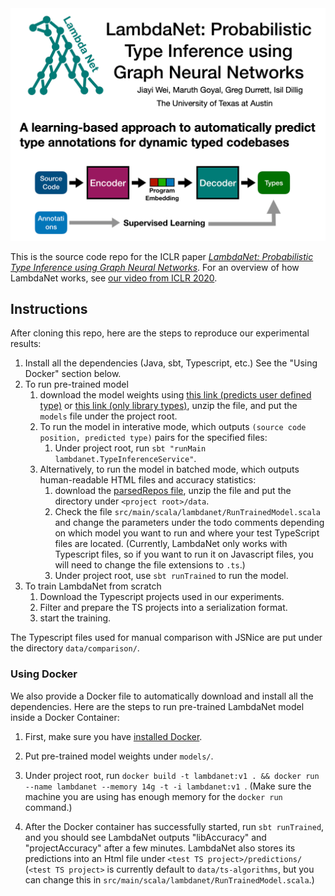 <img src="images/Header.png" width="800" alt="LambdaNet Header"/>

This is the source code repo for the ICLR paper [*LambdaNet: Probabilistic Type Inference using Graph Neural Networks*](https://openreview.net/forum?id=Hkx6hANtwH). For an overview of how LambdaNet works, see [our video from ICLR 2020](https://iclr.cc/virtual_2020/poster_Hkx6hANtwH.html).

## Instructions
After cloning this repo, here are the steps to reproduce our experimental results:

 1. Install all the dependencies (Java, sbt, Typescript, etc.) See the "Using Docker" section below.
 2. To run pre-trained model
    1. download the model weights using [this link (predicts user defined type)](https://drive.google.com/file/d/1NvEVQ4-5tC3Nc-Mzpu3vYeyEcaM_zEgV/view?usp=sharing) or [this link (only library types)](TODO), unzip the file, and put the `models` file under the project root. 
    2. To run the model in interative mode, which outputs `(source code position, predicted type)` pairs for the specified files:
        1. Under project root, run `sbt "runMain lambdanet.TypeInferenceService"`.
    2. Alternatively, to run the model in batched mode, which outputs human-readable HTML files and accuracy statistics:
        1. download the [parsedRepos file](https://drive.google.com/file/d/1ZhsUf9bUzT3ZJB0KzNP6w2aj3sQZwtsp/view?usp=sharing), unzip the file and put the directory under `<project root>/data`.
        2. Check the file `src/main/scala/lambdanet/RunTrainedModel.scala` and change the parameters under the todo comments depending on which model you want to run and where your test TypeScript files are located. (Currently, LambdaNet only works with Typescript files, so if you want to run it on Javascript files, you will need to change the file extensions to `.ts`.)
        3. Under project root, use `sbt runTrained` to run the model.
 3. To train LambdaNet from scratch 
    1. Download the Typescript projects used in our experiments.
    2. Filter and prepare the TS projects into a serialization format.
    3. start the training.

The Typescript files used for manual comparison with JSNice are put under the directory `data/comparison/`.


### Using Docker
We also provide a Docker file to automatically download and install all the dependencies. Here are the steps to run pre-trained LambdaNet model inside a Docker Container: 

  1. First, make sure you have [installed Docker](https://www.docker.com/get-started).
  
  2. Put pre-trained model weights under `models/`.
   
  3. Under project root, run `docker build -t lambdanet:v1 .
  && docker run --name lambdanet --memory 14g -t -i lambdanet:v1 `. (Make sure the machine you are using has enough memory for the `docker run` command.)
  
  4. After the Docker container has successfully started, run `sbt runTrained`, and you should see LambdaNet outputs "libAccuracy" and "projectAccuracy" after a few minutes. LambdaNet also stores its predictions into an Html file under `<test TS project>/predictions/` (`<test TS project>` is currently default to `data/ts-algorithms`, but you can change this in `src/main/scala/lambdanet/RunTrainedModel.scala`.)
